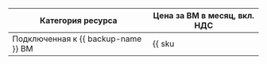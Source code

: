 | Категория ресурса | Цена за ВМ в месяц, вкл. НДС  |
| --- | --- |
| Подключенная к {{ backup-name }} ВМ | {{ sku|RUB|backup.protected_vms.v2|month|string }} |